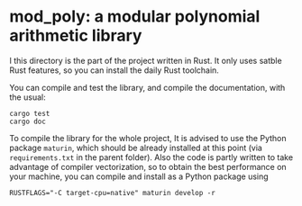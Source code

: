 # mod_poly: a modular polynomial arithmetic library

I this directory is the part of the project written in Rust. It only uses satble Rust features, so you can install the daily Rust toolchain.

You can compile and test the library, and compile the documentation, with the usual:
```
cargo test
cargo doc
```

To compile the library for the whole project, It is advised to use the Python package `maturin`, which should be already installed at this 
point (via `requirements.txt` in the parent folder). Also the code is partly written to take advantage of compiler vectorization,
so to obtain the best performance on your machine, you can compile and install as a Python package using
```
RUSTFLAGS="-C target-cpu=native" maturin develop -r
```
